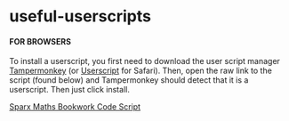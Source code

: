 # useful-userscripts
#### FOR BROWSERS
To install a userscript, you first need to download  the user script manager [Tampermonkey](https://www.tampermonkey.net/) (or [Userscript](https://apps.apple.com/gb/app/userscripts/id1463298887) for Safari). 
Then, open the raw link to the script (found below) and Tampermonkey should detect that it is a userscript. Then just click install.

[Sparx Maths Bookwork Code Script](https://github.com/Duoquadragesimal/useful-userscripts/raw/main/scripts/sparx.user.js)
